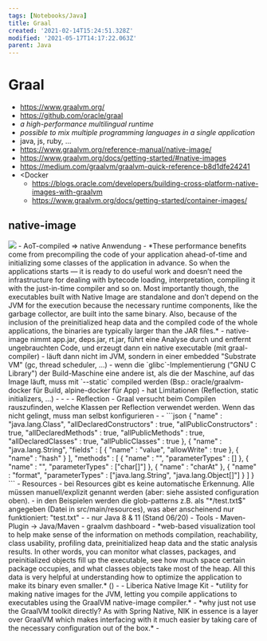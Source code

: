 ```yaml
---
tags: [Notebooks/Java]
title: Graal
created: '2021-02-14T15:24:51.328Z'
modified: '2021-05-17T14:17:22.063Z'
parent: Java
---
```


# Graal
- <https://www.graalvm.org/>
- <https://github.com/oracle/graal>
- *a high-performance multilingual runtime*
- *possible to mix multiple programming languages in a single application*
- java, js, ruby, ...
- <https://www.graalvm.org/reference-manual/native-image/>
- <https://www.graalvm.org/docs/getting-started/#native-images>
- <https://medium.com/graalvm/graalvm-quick-reference-b8d1dfe24241>
- <Docker
  - <https://blogs.oracle.com/developers/building-cross-platform-native-images-with-graalvm>
  - <https://www.graalvm.org/docs/getting-started/container-images/>


## native-image
<img src="https://miro.medium.com/max/1000/1*_DVpea8yyxx39T4cLCTquQ.png"/>
- AoT-compiled => native Anwendung
- *These performance benefits come from precompiling the code of your application ahead-of-time and initializing some classes of the application in advance. So when the applications starts — it is ready to do useful work and doesn’t need the infrastructure for dealing with bytecode loading, interpretation, compiling it with the just-in-time compiler and so on.
Most importantly though, the executables built with Native Image are standalone and don’t depend on the JVM for the execution because the necessary runtime components, like the garbage collector, are built into the same binary. Also, because of the inclusion of the preinitialized heap data and the compiled code of the whole applications, the binaries are typically larger than the JAR files.*
- native-image nimmt app.jar, deps.jar, rt.jar, führt eine Analyse durch und entfernt ungebrauchten Code, und erzeugt dann ein native executable (mit graal-compiler)
- läuft dann nicht im JVM, sondern in einer embedded "Substrate VM" (gc, thread scheduler, ...)
- wenn die `glibc`-Implementierung ("GNU C Library") der Build-Maschine eine andere ist, als die der Maschine, auf das Image läuft, muss mit `--static` compiled werden (Bsp.: oracle/graalvm-docker für Build, alpine-docker für App)
- hat Limitationen (Reflection, static initializers, ...)
  - <https://www.graalvm.org/reference-manual/native-image/Limitations/>
  - <https://github.com/oracle/graal/blob/master/substratevm/BuildConfiguration.md>
    - <https://github.com/oracle/graal/blob/master/substratevm/BuildConfiguration.md#assisted-configuration-of-native-image-builds>
  - Reflection
    - Graal versucht beim Compilen rauszufinden, welche Klassen per Reflection verwendet werden. Wenn das nicht gelingt, muss man selbst konfigurieren
    - <https://github.com/oracle/graal/blob/master/substratevm/Reflection.md>
    - ```json
      {
        "name" : "java.lang.Class",
        "allDeclaredConstructors" : true,
        "allPublicConstructors" : true,
        "allDeclaredMethods" : true,
        "allPublicMethods" : true,
        "allDeclaredClasses" : true,
        "allPublicClasses" : true
      },
      {
        "name" : "java.lang.String",
        "fields" : [
          { "name" : "value", "allowWrite" : true },
          { "name" : "hash" }
        ],
        "methods" : [
          { "name" : "<init>", "parameterTypes" : [] },
          { "name" : "<init>", "parameterTypes" : ["char[]"] },
          { "name" : "charAt" },
          { "name" : "format", "parameterTypes" : ["java.lang.String", "java.lang.Object[]"] }
        ]
      }
    ```
  - Resources
    - bei Resources gibt es keine automatische Erkennung. Alle müssen manuell/explizit genannt werden (aber: siehe assisted configuration oben).
    - in den Beispielen werden die glob-patterns z.B. als "*/test.txt$" angegeben (Datei in src/main/resources), was aber anscheinend nur funktioniert: "test.txt"
    - <https://github.com/oracle/graal/blob/master/substratevm/Resources.md>
- nur Java 8 & 11 (Stand 06/20)
- Tools
  - Maven-Plugin → Java/Maven
  - graalvm dashboard
    - *web-based visualization tool to help make sense of the information on methods compilation, reachability, class usability, profiling data, preinitialized heap data and the static analysis results. In other words, you can monitor what classes, packages, and preinitialized objects fill up the executable, see how much space certain package occupies, and what classes objects take most of the heap. All this data is very helpful at understanding how to optimize the application to make its binary even smaller.* (<https://medium.com/graalvm/making-sense-of-native-image-contents-741a688dab4d>)
    - <https://www.graalvm.org/docs/tools/dashboard/?ojr=dashboard>
  - Liberica Native Image Kit
    - *utility for making native images for the JVM, letting you compile applications to executables using the GraalVM native-image compiler.*
    - *why just not use the GraalVM toolkit directly? As with Spring Native, NIK in essence is a layer over GraalVM which makes interfacing with it much easier by taking care of the necessary configuration out of the box.*
    - <https://www.i-programmer.info/news/80-java/15284-making-graalvm-based-executables-easy.html>

